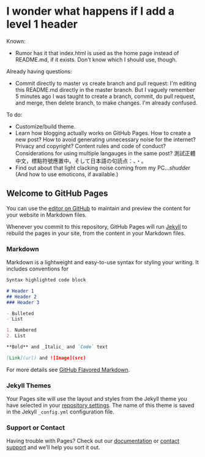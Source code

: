# I wonder what happens if I add a level 1 header

Known:

- Rumor has it that index.html is used as the home page instead of README.md, if it exists. Don't know which I should use, though.

Already having questions:

- Commit directly to master *vs* create branch and pull request: I'm editing this README.md directly in the master branch. But I vaguely remember 5 minutes ago I was taught to create a branch, commit, do pull request, and merge, then delete branch, to make changes. I'm already confused.

To do:

- Customize/build theme.
- Learn how blogging actually works on GitHub Pages. How to create a new post? How to avoid generating unnecessary noise for the internet? Privacy and copyright? Content rules and code of conduct? Considerations for using multiple langauges in the same post? 測試正體中文，標點符號應置中。そして日本語の句読点：、・。
- Find out about that light clacking noise coming from my PC...*shudder* (And how to use emoticons, if available.)

## Welcome to GitHub Pages

You can use the [editor on GitHub](https://github.com/cavealex/cavealex.github.io/edit/master/README.md) to maintain and preview the content for your website in Markdown files.

Whenever you commit to this repository, GitHub Pages will run [Jekyll](https://jekyllrb.com/) to rebuild the pages in your site, from the content in your Markdown files.

### Markdown

Markdown is a lightweight and easy-to-use syntax for styling your writing. It includes conventions for

```markdown
Syntax highlighted code block

# Header 1
## Header 2
### Header 3

- Bulleted
- List

1. Numbered
2. List

**Bold** and _Italic_ and `Code` text

[Link](url) and ![Image](src)
```

For more details see [GitHub Flavored Markdown](https://guides.github.com/features/mastering-markdown/).

### Jekyll Themes

Your Pages site will use the layout and styles from the Jekyll theme you have selected in your [repository settings](https://github.com/cavealex/cavealex.github.io/settings). The name of this theme is saved in the Jekyll `_config.yml` configuration file.

### Support or Contact

Having trouble with Pages? Check out our [documentation](https://help.github.com/categories/github-pages-basics/) or [contact support](https://github.com/contact) and we’ll help you sort it out.
